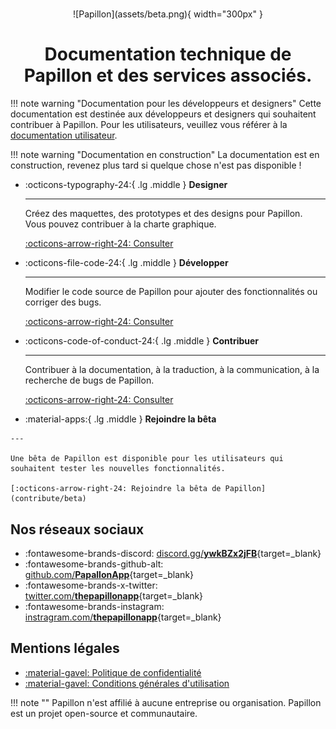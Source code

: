 # 

<center>
![Papillon](assets/beta.png){ width="300px" }

# Documentation technique de Papillon et des services associés.

</center>


!!! note warning "Documentation pour les développeurs et designers"
    Cette documentation est destinée aux développeurs et designers qui souhaitent contribuer à Papillon.
    Pour les utilisateurs, veuillez vous référer à la [documentation utilisateur](https://support.getpapillon.xyz/).

!!! note warning "Documentation en construction"
    La documentation est en construction, revenez plus tard si quelque chose n'est pas disponible !

<div class="grid cards" markdown>

-   :octicons-typography-24:{ .lg .middle } __Designer__

    ---

    Créez des maquettes, des prototypes et des designs pour Papillon. Vous pouvez contribuer à la charte graphique.

    [:octicons-arrow-right-24: Consulter](design/intro.md)

-   :octicons-file-code-24:{ .lg .middle } __Développer__

    ---

    Modifier le code source de Papillon pour ajouter des fonctionnalités ou corriger des bugs.

    [:octicons-arrow-right-24: Consulter](develop/intro.md)

-   :octicons-code-of-conduct-24:{ .lg .middle } __Contribuer__

    ---

    Contribuer à la documentation, à la traduction, à la communication, à la recherche de bugs de Papillon.

    [:octicons-arrow-right-24: Consulter](contribute/intro.md)

-    :material-apps:{ .lg .middle } __Rejoindre la bêta__

    ---

    Une bêta de Papillon est disponible pour les utilisateurs qui souhaitent tester les nouvelles fonctionnalités.

    [:octicons-arrow-right-24: Rejoindre la bêta de Papillon](contribute/beta)

</div>

## Nos réseaux sociaux

<div class="grid cards" markdown>

- :fontawesome-brands-discord: [discord.gg/__ywkBZx2jFB__](https://discord.gg/ywkBZx2jFB){target=_blank}
- :fontawesome-brands-github-alt: [github.com/__PapallonApp__](https://github.com/PapallonApp){target=_blank}
- :fontawesome-brands-x-twitter: [twitter.com/__thepapillonapp__](https://twitter.com/thepapillonapp){target=_blank}
- :fontawesome-brands-instagram: [instragram.com/__thepapillonapp__](https://instagram.com/thepapillonapp){target=_blank}

</div>

## Mentions légales
- [:material-gavel: Politique de confidentialité](documents/privacy-policy)
- [:material-gavel: Conditions générales d'utilisation](documents/terms-of-service)

!!! note ""
    Papillon n'est affilié à aucune entreprise ou organisation. Papillon est un projet open-source et communautaire.
